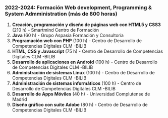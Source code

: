### 2022-2024: Formación Web development, Programming & System Admministration (más de 800 horas)

1. **Creación, programación y diseño de páginas web con HTML5 y CSS3** (210 h) - Smartmind Centro de Formación
2. **Java** (60 h) - Grupo Aspasia Formación y Consultoría
3. **Programación web con PHP** (100 h) - Centro de Desarrollo de Competencias Digitales CLM -BILIB
4. **HTML, CSS y Javascript** (75 h) - Centro de Desarrollo de Competencias Digitales CLM -BILIB
5. **Desarrollo de aplicaciones en Android** (100 h) - Centro de Desarrollo de Competencias Digitales CLM -BILIB
6. **Administración de sistemas Linux** (100 h) - Centro de Desarrollo de Competencias Digitales CLM -BILIB
7. **Administración de sistemas informáticos** (100 h) - Centro de Desarrollo de Competencias Digitales CLM -BILIB
8. **Desarrollo de Apps Móviles** (40 h) - Universidad Complutense de Madrid
9. **Diseño gráfico con suite Adobe** (80 h) - Centro de Desarrollo de Competencias Digitales CLM -BILIB
